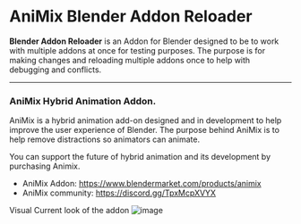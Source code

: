 # AniMix Blender Addon Reloader

**Blender Addon Reloader** is an Addon for Blender designed to be to work with multiple addons at once for testing purposes. The purpose is for making changes and reloading multiple addons once to help with debugging and conflicts.

***
### AniMix Hybrid Animation Addon. 
AniMix is a hybrid animation add-on designed and in development to help improve the user experience of Blender.
The purpose behind AniMix is to help remove distractions so animators can animate.

You can support the future of hybrid animation and its development by purchasing Animix. 
- AniMix Addon:   https://www.blendermarket.com/products/animix
- AniMix community:  https://discord.gg/TpxMcpXVYX



Visual Current look of the addon
![image](https://github.com/adamearle/Blender-Addon-Reloader/assets/16330340/be6e4108-41ab-4e44-b619-8faf55ddb32c)
